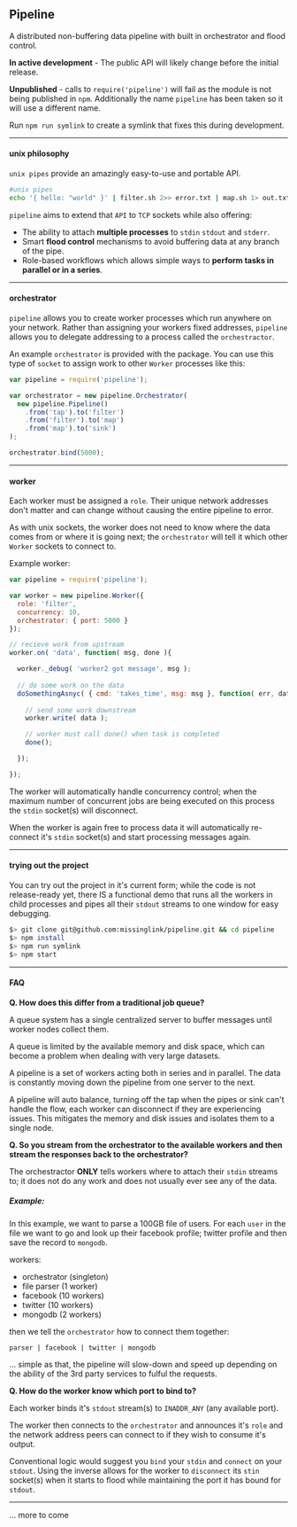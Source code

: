 
## Pipeline

A distributed non-buffering data pipeline with built in orchestrator and flood control.  
  
**In active development** - The public API will likely change before the initial release.  
  
**Unpublished** - calls to `require('pipeline')` will fail as the module is not being published in `npm`. Additionally the name `pipeline` has been taken so it will use a different name.  
  
Run `npm run symlink` to create a symlink that fixes this during development.
    
----

#### unix philosophy  
  
`unix pipes` provide an amazingly easy-to-use and portable API.

```bash  
#unix pipes  
echo '{ hello: "world" }' | filter.sh 2>> error.txt | map.sh 1> out.txt 2>> error.txt  
```

`pipeline` aims to extend that `API` to `TCP` sockets while also offering:

- The ability to attach **multiple processes** to `stdin` `stdout` and `stderr`.
- Smart **flood control** mechanisms to avoid buffering data at any branch of the pipe.
- Role-based workflows which allows simple ways to **perform tasks in parallel or in a series**. 

----

#### orchestrator
  
`pipeline` allows you to create worker processes which run anywhere on your network. Rather than assigning your workers fixed addresses, `pipeline` allows you to delegate addressing to a process called the `orchestractor`.  
  
An example `orchestrator` is provided with the package. You can use this type of `socket` to assign work to other `Worker` processes like this:  
  
```javascript
var pipeline = require('pipeline');

var orchestrator = new pipeline.Orchestrator(
  new pipeline.Pipeline()
    .from('tap').to('filter')
    .from('filter').to('map')
    .from('map').to('sink')
);

orchestrator.bind(5000);
```
    
----
    
#### worker

Each worker must be assigned a `role`. Their unique network addresses don't matter and can change without causing the entire pipeline to error.  
  
As with unix sockets, the worker does not need to know where the data comes from or where it is going next; the `orchestrator` will tell it which other `Worker` sockets to connect to.  
  
Example worker:  
  
```javascript  
var pipeline = require('pipeline');

var worker = new pipeline.Worker({
  role: 'filter',
  concurrency: 10,
  orchestrator: { port: 5000 }
});

// recieve work from upstream
worker.on( 'data', function( msg, done ){

  worker._debug( 'worker2 got message', msg );
  
  // do some work on the data
  doSomethingAsnyc( { cmd: 'takes_time', msg: msg }, function( err, data ){  
    
    // send some work downstream
    worker.write( data );

    // worker must call done() when task is completed
    done();

  });

});
```  
  
The worker will automatically handle concurrency control; when the maximum number of concurrent jobs are being executed on this process the `stdin` socket(s) will disconnect.  
  
When the worker is again free to process data it will automatically re-connect it's `stdin` socket(s) and start processing messages again. 
  
----  
  
#### trying out the project  
  
You can try out the project in it's current form; while the code is not release-ready yet, there IS a functional demo that runs all the workers in child processes and pipes all their `stdout` streams to one window for easy debugging.  
  
```bash  
$> git clone git@github.com:missinglink/pipeline.git && cd pipeline
$> npm install  
$> npm run symlink  
$> npm start
```
    
----  
  
#### FAQ      
       
**Q. How does this differ from a traditional job queue?**
  
A queue system has a single centralized server to buffer messages until worker nodes collect them.  
  
A queue is limited by the available memory and disk space, which can become a problem when dealing with very large datasets.
  
A pipeline is a set of workers acting both in series and in parallel. The data is constantly moving down the pipeline from one server to the next.  
    
A pipeline will auto balance, turning off the tap when the pipes or sink can't handle the flow, each worker can disconnect if they are experiencing issues. This mitigates the memory and disk issues and isolates them to a single node.
      
**Q. So you stream from the orchestrator to the available workers and then stream the responses back to the orchestrator?**
  
The orchestractor **ONLY** tells workers where to attach their `stdin` streams to; it does not do any work and does not usually ever see any of the data.  
  
##### Example:
  
In this example, we want to parse a 100GB file of users. For each `user` in the file we want to go and look up their facebook profile; twitter profile and then save the record to `mongodb`.  
  
workers:  

- orchestrator (singleton)  
- file parser (1 worker)
- facebook (10 workers)  
- twitter (10 workers)  
- mongodb (2 workers)
  
then we tell the `orchestrator` how to connect them together:  

```
parser | facebook | twitter | mongodb  
```
  
... simple as that, the pipeline will slow-down and speed up depending on the ability of the 3rd party services to fulful the requests.  

**Q. How do the worker know which port to bind to?** 
  
Each worker binds it's `stdout` stream(s) to `INADDR_ANY` (any available port).  
  
The worker then connects to the `orchestrator` and announces it's `role` and the network address peers can connect to if they wish to consume it's output.  
  
Conventional logic would suggest you `bind` your `stdin` and `connect` on your `stdout`. Using the inverse allows for the worker to `disconnect` its `stin` socket(s) when it starts to flood while maintaining the port it has bound for `stdout`.
     
----
  
... more to come
